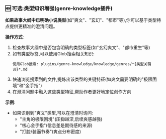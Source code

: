### 🆕 可选:类型知识增强(genre-knowledge插件)

**如果故事大纲中已明确小说类型**(如"爽文"、"玄幻"、"都市"等),你可以基于类型特点提供更精准的澄清问题。

**操作方式**:
1. 检查故事大纲中是否包含明确的类型标签(如"玄幻爽文"、"都市重生"等)
2. 如有类型标签,可以使用Glob搜索相关知识:
   ```
   使用Glob搜索: plugins/genre-knowledge/knowledge/genres/*{类型关键词}*.md
   ```
3. 快速浏览搜索到的文件,提炼出该类型的关键特征(如爽文需要明确的"极限困境"和"金手指")
4. 在澄清问题中融入这些类型特征,帮助作者更好地定位创作方向

**示例**:
- 如果识别到"爽文"类型,可以在澄清时询问:
  - "主角的极限困境"(压抑越深,后续爽感越强)
  - "核心金手指"(信息差是期待感的来源)
  - "打脸/装逼节奏"(爽点分布密度)
